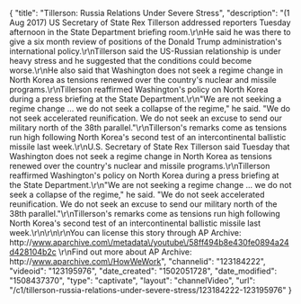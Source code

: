 {
    "title": "Tillerson: Russia Relations Under Severe Stress",
    "description": "(1 Aug 2017) US Secretary of State Rex Tillerson addressed reporters Tuesday afternoon in the State Department briefing room.\r\nHe said he was there to give a six month review of positions of the Donald Trump administration's international policy.\r\nTillerson said the US-Russian relationship is under heavy stress and he suggested that the conditions could become worse.\r\nHe also said that Washington does not seek a regime change in North Korea as tensions renewed over the country's nuclear and missile programs.\r\nTillerson reaffirmed Washington's policy on North Korea during a press briefing at the State Department.\r\n\"We are not seeking a regime change ... we do not seek a collapse of the regime,\" he said. \"We do not seek accelerated reunification. We do not seek an excuse to send our military north of the 38th parallel.\"\r\nTillerson's remarks come as tensions run high following North Korea's second test of an intercontinental ballistic missile last week.\r\nU.S. Secretary of State Rex Tillerson said Tuesday that Washington does not seek a regime change in North Korea as tensions renewed over the country's nuclear and missile programs.\r\nTillerson reaffirmed Washington's policy on North Korea during a press briefing at the State Department.\r\n\"We are not seeking a regime change ... we do not seek a collapse of the regime,\" he said. \"We do not seek accelerated reunification. We do not seek an excuse to send our military north of the 38th parallel.\"\r\nTillerson's remarks come as tensions run high following North Korea's second test of an intercontinental ballistic missile last week.\r\n\r\n\r\nYou can license this story through AP Archive: http:\/\/www.aparchive.com\/metadata\/youtube\/58ff494b8e430fe0894a24d428104b2c \r\nFind out more about AP Archive: http:\/\/www.aparchive.com\/HowWeWork",
    "channelid": "123184222",
    "videoid": "123195976",
    "date_created": "1502051728",
    "date_modified": "1508437370",
    "type": "captivate",
    "layout": "channelVideo",
    "url": "\/c1\/tillerson-russia-relations-under-severe-stress\/123184222-123195976"
}
